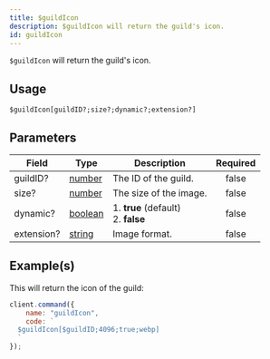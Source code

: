 ```yaml
---
title: $guildIcon
description: $guildIcon will return the guild's icon.
id: guildIcon
---
```


`$guildIcon` will return the guild's icon.

## Usage

```aoi
$guildIcon[guildID?;size?;dynamic?;extension?]
```

## Parameters

| Field      | Type                                                                                                | Description                               | Required |
| ---------- | --------------------------------------------------------------------------------------------------- | ----------------------------------------- | :------: |
| guildID?   | [number](https://developer.mozilla.org/en-US/docs/Web/JavaScript/Reference/Global_Objects/Number)   | The ID of the guild.                      |  false   |
| size?      | [number](https://developer.mozilla.org/en-US/docs/Web/JavaScript/Reference/Global_Objects/Number)   | The size of the image.                    |  false   |
| dynamic?   | [boolean](https://developer.mozilla.org/en-US/docs/Web/JavaScript/Reference/Global_Objects/Boolean) | 1. **true** (default) <br /> 2. **false** |  false   |
| extension? | [string](https://developer.mozilla.org/en-US/docs/Web/JavaScript/Reference/Global_Objects/String)   | Image format.                             |  false   |

## Example(s)

This will return the icon of the guild:

```javascript
client.command({
    name: "guildIcon",
    code: `
  $guildIcon[$guildID;4096;true;webp]
  `
});
```
